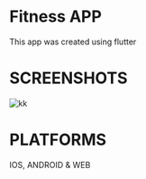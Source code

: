 # Fitness APP
This app was created using flutter

# SCREENSHOTS

![kk](https://user-images.githubusercontent.com/100375001/194713685-293b994c-cdfb-43ba-bd2c-a120614593d2.jpg)

# PLATFORMS
IOS, ANDROID & WEB
